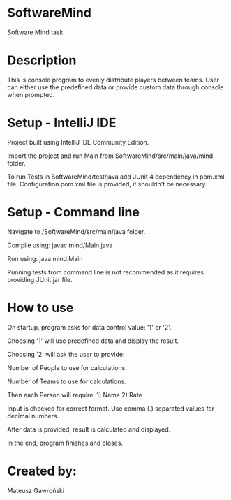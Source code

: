 # SoftwareMind
Software Mind task

# Description
This is console program to evenly distribute players between teams.
User can either use the predefined data or provide custom data through console
when prompted.

# Setup - IntelliJ IDE
Project built using IntelliJ IDE Community Edition.

Import the project and run Main from SoftwareMind/src/main/java/mind folder.

To run Tests in SoftwareMind/test/java add JUnit 4 dependency in pom.xml file.
Configuration pom.xml file is provided, it shouldn't be necessary.

# Setup - Command line
Navigate to /SoftwareMind/src/main/java folder.

Compile using: javac mind/Main.java

Run using: java mind.Main

Running tests from command line is not recommended as it requires providing
JUnit.jar file. 

# How to use
On startup, program asks for data control value: '1' or '2'.

Choosing '1' will use predefined data and display the result.

Choosing '2' will ask the user to provide:

Number of People to use for calculations.

Number of Teams to use for calculations.

Then each Person will require: 1) Name 2) Rate

Input is checked for correct format. Use comma (.) separated values for
decimal numbers.

After data is provided, result is calculated and displayed.

In the end, program finishes and closes.

# Created by:
Mateusz Gawroński